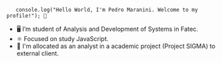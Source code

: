 
       console.log("Hello World, I'm Pedro Maranini. Welcome to my profile!"); 👋


- 🖥️ I’m student of Analysis and Development of Systems in Fatec.
- ⚛️ Focused on study JavaScript.
- 🎯 I'm allocated as an analyst in a academic project (Project SIGMA) to external client.

